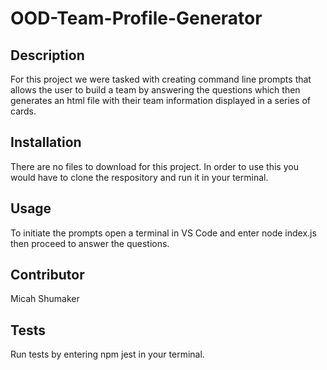 # OOD-Team-Profile-Generator

## Description

For this project we were tasked with creating command line prompts that allows the user to build a team by answering the questions which then generates an html file with their team information displayed in a series of cards. 

## Installation

There are no files to download for this project. In order to use this you would have to clone the respository and run it in your terminal.

## Usage

To initiate the prompts open a terminal in VS Code and enter node index.js then proceed to answer the questions.





## Contributor

Micah Shumaker

## Tests

Run tests by entering npm jest in your terminal.